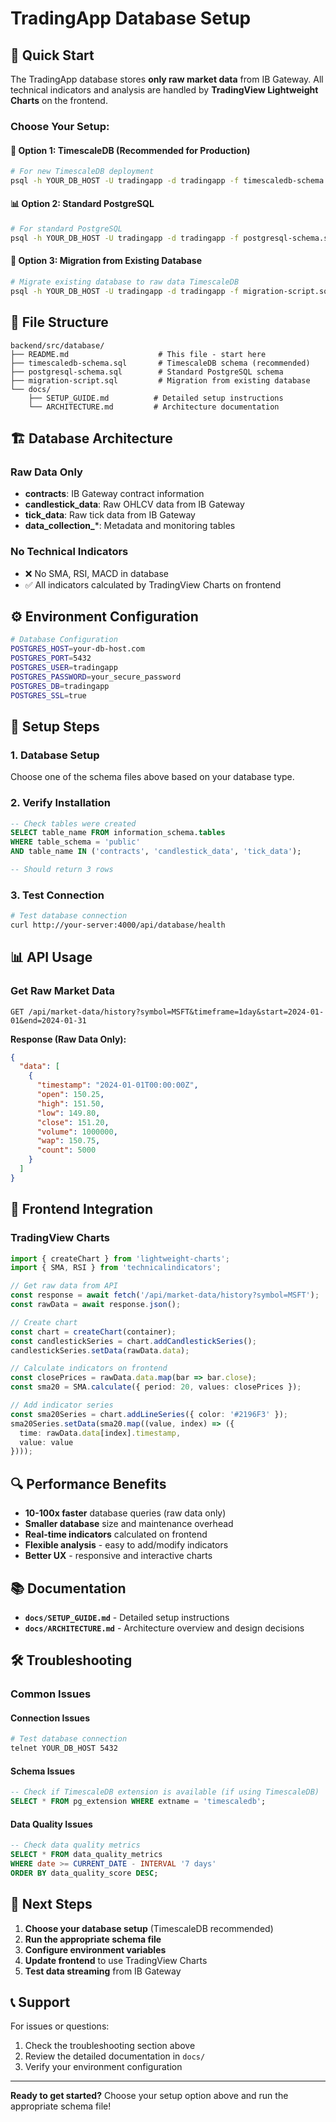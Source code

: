 # TradingApp Database Setup

## 🎯 Quick Start

The TradingApp database stores **only raw market data** from IB Gateway. All technical indicators and analysis are handled by **TradingView Lightweight Charts** on the frontend.

### **Choose Your Setup:**

#### **🚀 Option 1: TimescaleDB (Recommended for Production)**
```bash
# For new TimescaleDB deployment
psql -h YOUR_DB_HOST -U tradingapp -d tradingapp -f timescaledb-schema.sql
```

#### **📊 Option 2: Standard PostgreSQL**
```bash
# For standard PostgreSQL
psql -h YOUR_DB_HOST -U tradingapp -d tradingapp -f postgresql-schema.sql
```

#### **🔄 Option 3: Migration from Existing Database**
```bash
# Migrate existing database to raw data TimescaleDB
psql -h YOUR_DB_HOST -U tradingapp -d tradingapp -f migration-script.sql
```

## 📁 File Structure

```
backend/src/database/
├── README.md                    # This file - start here
├── timescaledb-schema.sql       # TimescaleDB schema (recommended)
├── postgresql-schema.sql        # Standard PostgreSQL schema
├── migration-script.sql         # Migration from existing database
└── docs/
    ├── SETUP_GUIDE.md          # Detailed setup instructions
    └── ARCHITECTURE.md         # Architecture documentation
```

## 🏗️ Database Architecture

### **Raw Data Only**
- **contracts**: IB Gateway contract information
- **candlestick_data**: Raw OHLCV data from IB Gateway
- **tick_data**: Raw tick data from IB Gateway
- **data_collection_***: Metadata and monitoring tables

### **No Technical Indicators**
- ❌ No SMA, RSI, MACD in database
- ✅ All indicators calculated by TradingView Charts on frontend

## ⚙️ Environment Configuration

```bash
# Database Configuration
POSTGRES_HOST=your-db-host.com
POSTGRES_PORT=5432
POSTGRES_USER=tradingapp
POSTGRES_PASSWORD=your_secure_password
POSTGRES_DB=tradingapp
POSTGRES_SSL=true
```

## 🔧 Setup Steps

### **1. Database Setup**
Choose one of the schema files above based on your database type.

### **2. Verify Installation**
```sql
-- Check tables were created
SELECT table_name FROM information_schema.tables 
WHERE table_schema = 'public' 
AND table_name IN ('contracts', 'candlestick_data', 'tick_data');

-- Should return 3 rows
```

### **3. Test Connection**
```bash
# Test database connection
curl http://your-server:4000/api/database/health
```

## 📊 API Usage

### **Get Raw Market Data**
```http
GET /api/market-data/history?symbol=MSFT&timeframe=1day&start=2024-01-01&end=2024-01-31
```

**Response (Raw Data Only):**
```json
{
  "data": [
    {
      "timestamp": "2024-01-01T00:00:00Z",
      "open": 150.25,
      "high": 151.50,
      "low": 149.80,
      "close": 151.20,
      "volume": 1000000,
      "wap": 150.75,
      "count": 5000
    }
  ]
}
```

## 🎨 Frontend Integration

### **TradingView Charts**
```typescript
import { createChart } from 'lightweight-charts';
import { SMA, RSI } from 'technicalindicators';

// Get raw data from API
const response = await fetch('/api/market-data/history?symbol=MSFT');
const rawData = await response.json();

// Create chart
const chart = createChart(container);
const candlestickSeries = chart.addCandlestickSeries();
candlestickSeries.setData(rawData.data);

// Calculate indicators on frontend
const closePrices = rawData.data.map(bar => bar.close);
const sma20 = SMA.calculate({ period: 20, values: closePrices });

// Add indicator series
const sma20Series = chart.addLineSeries({ color: '#2196F3' });
sma20Series.setData(sma20.map((value, index) => ({
  time: rawData.data[index].timestamp,
  value: value
})));
```

## 🔍 Performance Benefits

- **10-100x faster** database queries (raw data only)
- **Smaller database** size and maintenance overhead
- **Real-time indicators** calculated on frontend
- **Flexible analysis** - easy to add/modify indicators
- **Better UX** - responsive and interactive charts

## 📚 Documentation

- **`docs/SETUP_GUIDE.md`** - Detailed setup instructions
- **`docs/ARCHITECTURE.md`** - Architecture overview and design decisions

## 🛠️ Troubleshooting

### **Common Issues**

#### **Connection Issues**
```bash
# Test database connection
telnet YOUR_DB_HOST 5432
```

#### **Schema Issues**
```sql
-- Check if TimescaleDB extension is available (if using TimescaleDB)
SELECT * FROM pg_extension WHERE extname = 'timescaledb';
```

#### **Data Quality Issues**
```sql
-- Check data quality metrics
SELECT * FROM data_quality_metrics 
WHERE date >= CURRENT_DATE - INTERVAL '7 days'
ORDER BY data_quality_score DESC;
```

## 🎯 Next Steps

1. **Choose your database setup** (TimescaleDB recommended)
2. **Run the appropriate schema file**
3. **Configure environment variables**
4. **Update frontend** to use TradingView Charts
5. **Test data streaming** from IB Gateway

## 📞 Support

For issues or questions:
1. Check the troubleshooting section above
2. Review the detailed documentation in `docs/`
3. Verify your environment configuration

---

**Ready to get started?** Choose your setup option above and run the appropriate schema file!